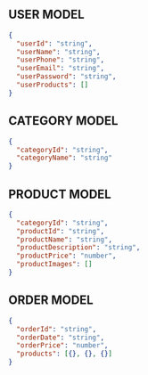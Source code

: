 ## USER MODEL
```json
{
  "userId": "string",
  "userName": "string",
  "userPhone": "string",
  "userEmail": "string",
  "userPassword": "string",
  "userProducts": []
}
```
## CATEGORY MODEL
```json
{
  "categoryId": "string",
  "categoryName": "string"
}
```
## PRODUCT MODEL

```json
{
  "categoryId": "string",
  "productId": "string",
  "productName": "string",
  "productDescription": "string",
  "productPrice": "number",
  "productImages": []
}
```
## ORDER MODEL

```json
{
  "orderId": "string",
  "orderDate": "string",
  "orderPrice": "number",
  "products": [{}, {}, {}]
}
```